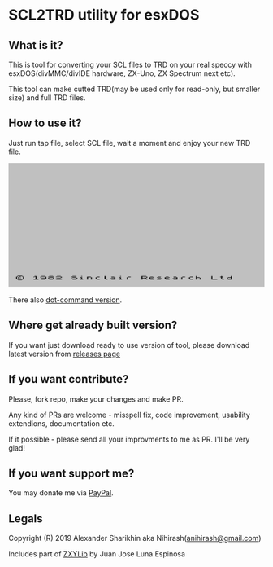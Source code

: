 # SCL2TRD utility for esxDOS

## What is it?

This is tool for converting your SCL files to TRD on your real speccy with esxDOS(divMMC/divIDE hardware, ZX-Uno, ZX Spectrum next etc).

This tool can make cutted TRD(may be used only for read-only, but smaller size) and full TRD files.  

## How to use it?

Just run tap file, select SCL file, wait a moment and enjoy your new TRD file.

![Demo](doc/usage.gif?raw=true "Demo")

There also [dot-command version](https://github.com/nihirash/esxdos-scl2trd-dot).

## Where get already built version?

If you want just download ready to use version of tool, please download latest version from [releases page](https://github.com/nihirash/esxdos-scl2trd/releases)

## If you want contribute?

Please, fork repo, make your changes and make PR.

Any kind of PRs are welcome - misspell fix, code improvement, usability extendions, documentation etc.

If it possible - please send all your improvments to me as PR. I'll be very glad!

## If you want support me?

You may donate me via [PayPal](https://www.paypal.me/pinport).  

## Legals

Copyright (R) 2019 Alexander Sharikhin aka Nihirash(anihirash@gmail.com)

Includes part of [ZXYLib](https://github.com/yomboprime/ZXYLib) by Juan Jose Luna Espinosa 